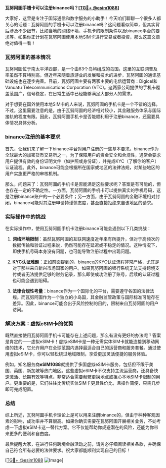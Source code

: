 **瓦努阿圖手機卡可以注册binance吗？[[TG💪+ @esim1088](https://t.me/s/esim1088)]**

大家好，这里是专注于国际通信和数字服务的小助手！今天咱们聊聊一个很多人都关心的话题：瓦努阿圖的手機卡可以注册binance吗？这问题看似简单，但其实背后涉及不少细节，比如当地的网络环境、手机卡的限制条件以及binance平台的要求等。如果你正计划在瓦努阿圖使用本地SIM卡进行交易或者投资，那么这篇文章绝对值得一看！

### 瓦努阿圖的基本情况

瓦努阿圖位于南太平洋西部，是一个由83个岛屿组成的岛国。这里的互联网普及率虽然不算特别高，但近年来随着旅游业的发展和技术的进步，瓦努阿圖的通讯基础设施也在逐步完善。目前，瓦努阿圖主要有两家主要的电信运营商：Digicel和Vanuatu Telecommunications Corporation (VTC)。这两家公司提供的手机卡覆盖范围广，信号稳定，在日常生活中已经能够满足大部分人的需求。

对于想要在国外使用本地SIM卡的人来说，瓦努阿圖的手机卡是一个不错的选择。不过，这里需要注意的是，由于瓦努阿圖的经济相对较小，其金融服务体系与国际接轨的程度有限。因此，瓦努阿圖手机卡是否能顺利用于注册binance，还需要具体情况具体分析。

### binance注册的基本要求

首先，让我们来了解一下binance平台对用户注册的一些基本要求。binance作为全球最大的加密货币交易所之一，为了保障用户的资金安全和合规性，通常会要求用户提供有效的身份证明文件（如护照或身份证），并完成KYC（了解你的客户）认证流程。此外，binance可能会根据所在国家或地区的法律法规，对某些地区的用户实施更严格的审核机制。

那么，问题来了：瓦努阿圖的手机卡是否能满足这些要求呢？答案是有可能的，但也存在一定的不确定性。一方面，瓦努阿圖的手机卡可以提供真实的手机号码，这是注册binance账户的一个必要条件；另一方面，由于瓦努阿圖的金融环境相对封闭，binance可能对其注册申请持谨慎态度，甚至直接拒绝来自该地区的请求。

### 实际操作中的挑战

在实际操作中，使用瓦努阿圖手机卡注册binance可能会遇到以下几类挑战：

1. **网络环境限制**：虽然瓦努阿圖的互联网速度近年来有所提升，但对于高频次的数据传输和验证过程来说，仍然可能存在延迟或不稳定的情况。这种情况下，即使手机号码本身没有问题，也可能导致注册过程中出现问题。

2. **KYC认证难题**：正如前面提到的，binance的KYC认证流程非常严格，尤其是对于那些来自新兴市场国家的用户。如果瓦努阿圖的银行系统无法支持跨境支付或者无法提供足够的财务记录，那么即使成功注册了账号，后续的认证过程也可能会遇到阻碍。

3. **法律合规性考量**：binance作为一个国际化的平台，需要遵守各国的法律法规。而瓦努阿圖作为一个独立的小岛国，其金融监管政策与国际标准可能存在差异。因此，binance可能会出于风险控制的目的，限制来自瓦努阿圖的用户访问。

### 解决方案：虚拟eSIM卡的优势

既然直接使用瓦努阿圖手机卡可能存在上述问题，那么有没有更好的办法呢？答案是肯定的——虚拟eSIM卡！虚拟eSIM卡是一种无需实体SIM卡就能连接到移动网络的技术，它允许用户在全球范围内选择最适合自己的运营商和服务套餐。通过使用虚拟eSIM卡，你可以轻松绕过地域限制，享受更加灵活便捷的服务体验。

例如，知名服务商**eSIM1088**就提供了多国虚拟eSIM卡服务，包括但不限于美国、英国、新加坡等热门地区。这些虚拟eSIM卡不仅支持主流运营商，还具备快速激活、长期有效等特点，非常适合需要频繁更换地点或担心本地SIM卡限制的用户。更重要的是，它们往往比传统实体SIM卡更具性价比，且操作简便，只需几步即可完成配置。

### 总结

综上所述，瓦努阿圖手机卡理论上是可以用来注册binance的，但由于种种客观因素的影响，成功率并不算很高。如果你确实需要在瓦努阿圖开展相关业务，不妨考虑一下虚拟eSIM卡这一替代方案。它不仅能帮助你规避潜在的风险，还能为你带来更多的便利和自由度。

最后提醒大家，在进行任何跨境金融活动之前，请务必仔细阅读相关条款，并确保自己符合所有必要的法律要求。祝大家都能顺利实现自己的目标！

[[TG💪+ @esim1088](https://t.me/s/esim1088) ![Image](https://i.postimg.cc/4NQfJmqS/Snipaste-2025-05-13-00-14-12.png)]
